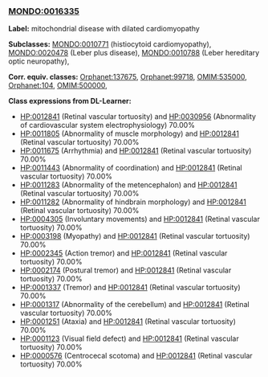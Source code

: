 
### [MONDO:0016335](http://purl.obolibrary.org/obo/MONDO_0016335)
**Label:** mitochondrial disease with dilated cardiomyopathy

**Subclasses:** [MONDO:0010771](http://purl.obolibrary.org/obo/MONDO_0010771) (histiocytoid cardiomyopathy), [MONDO:0020478](http://purl.obolibrary.org/obo/MONDO_0020478) (Leber plus disease), [MONDO:0010788](http://purl.obolibrary.org/obo/MONDO_0010788) (Leber hereditary optic neuropathy), 

**Corr. equiv. classes:** [Orphanet:137675](http://www.orpha.net/ORDO/Orphanet_137675), [Orphanet:99718](http://www.orpha.net/ORDO/Orphanet_99718), [OMIM:535000](http://purl.obolibrary.org/obo/OMIM_535000), [Orphanet:104](http://www.orpha.net/ORDO/Orphanet_104), [OMIM:500000](http://purl.obolibrary.org/obo/OMIM_500000), 

**Class expressions from DL-Learner:**

- [HP:0012841](http://purl.obolibrary.org/obo/HP_0012841) (Retinal vascular tortuosity) and [HP:0030956](http://purl.obolibrary.org/obo/HP_0030956) (Abnormality of cardiovascular system electrophysiology) 70.00%
- [HP:0011805](http://purl.obolibrary.org/obo/HP_0011805) (Abnormality of muscle morphology) and [HP:0012841](http://purl.obolibrary.org/obo/HP_0012841) (Retinal vascular tortuosity) 70.00%
- [HP:0011675](http://purl.obolibrary.org/obo/HP_0011675) (Arrhythmia) and [HP:0012841](http://purl.obolibrary.org/obo/HP_0012841) (Retinal vascular tortuosity) 70.00%
- [HP:0011443](http://purl.obolibrary.org/obo/HP_0011443) (Abnormality of coordination) and [HP:0012841](http://purl.obolibrary.org/obo/HP_0012841) (Retinal vascular tortuosity) 70.00%
- [HP:0011283](http://purl.obolibrary.org/obo/HP_0011283) (Abnormality of the metencephalon) and [HP:0012841](http://purl.obolibrary.org/obo/HP_0012841) (Retinal vascular tortuosity) 70.00%
- [HP:0011282](http://purl.obolibrary.org/obo/HP_0011282) (Abnormality of hindbrain morphology) and [HP:0012841](http://purl.obolibrary.org/obo/HP_0012841) (Retinal vascular tortuosity) 70.00%
- [HP:0004305](http://purl.obolibrary.org/obo/HP_0004305) (Involuntary movements) and [HP:0012841](http://purl.obolibrary.org/obo/HP_0012841) (Retinal vascular tortuosity) 70.00%
- [HP:0003198](http://purl.obolibrary.org/obo/HP_0003198) (Myopathy) and [HP:0012841](http://purl.obolibrary.org/obo/HP_0012841) (Retinal vascular tortuosity) 70.00%
- [HP:0002345](http://purl.obolibrary.org/obo/HP_0002345) (Action tremor) and [HP:0012841](http://purl.obolibrary.org/obo/HP_0012841) (Retinal vascular tortuosity) 70.00%
- [HP:0002174](http://purl.obolibrary.org/obo/HP_0002174) (Postural tremor) and [HP:0012841](http://purl.obolibrary.org/obo/HP_0012841) (Retinal vascular tortuosity) 70.00%
- [HP:0001337](http://purl.obolibrary.org/obo/HP_0001337) (Tremor) and [HP:0012841](http://purl.obolibrary.org/obo/HP_0012841) (Retinal vascular tortuosity) 70.00%
- [HP:0001317](http://purl.obolibrary.org/obo/HP_0001317) (Abnormality of the cerebellum) and [HP:0012841](http://purl.obolibrary.org/obo/HP_0012841) (Retinal vascular tortuosity) 70.00%
- [HP:0001251](http://purl.obolibrary.org/obo/HP_0001251) (Ataxia) and [HP:0012841](http://purl.obolibrary.org/obo/HP_0012841) (Retinal vascular tortuosity) 70.00%
- [HP:0001123](http://purl.obolibrary.org/obo/HP_0001123) (Visual field defect) and [HP:0012841](http://purl.obolibrary.org/obo/HP_0012841) (Retinal vascular tortuosity) 70.00%
- [HP:0000576](http://purl.obolibrary.org/obo/HP_0000576) (Centrocecal scotoma) and [HP:0012841](http://purl.obolibrary.org/obo/HP_0012841) (Retinal vascular tortuosity) 70.00%


